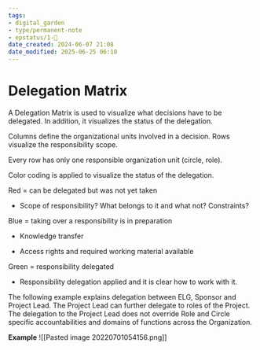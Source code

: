 ```yaml
---
tags: 
- digital_garden
- type/permanent-note
- epstatus/1-🌱
date_created: 2024-06-07 21:08
date_modified: 2025-06-25 06:10
---
```

# Delegation Matrix

A Delegation Matrix is used to visualize what decisions have to be delegated. In addition, it visualizes the status of the delegation.

Columns define the organizational units involved in a decision. Rows visualize the responsibility scope. 

Every row has only one responsible organization unit (circle, role).

Color coding is applied to visualize the status of the delegation. 

Red = can be delegated but was not yet taken

-   Scope of responsibility? What belongs to it and what not? Constraints?

Blue = taking over a responsibility is in preparation

-   Knowledge transfer
    
-   Access rights and required working material available

Green = responsibility delegated

-   Responsibility delegation applied and it is clear how to work with it.

The following example explains delegation between ELG, Sponsor and Project Lead. The Project Lead can further delegate to roles of the Project. The delegation to the Project Lead does not override Role and Circle specific accountabilities and domains of functions across the Organization. 

**Example**
![[Pasted image 20220701054156.png]]

